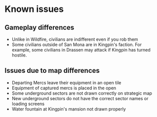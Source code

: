 # Known issues

## Gameplay differences

- Unlike in Wildfire, civilians are indifferent even if you rob them
- Some civilians outside of San Mona are in Kingpin's faction. For example,
  some civilians in Drassen may attack if Kingpin has turned hostile.

## Issues due to map differences

- Departing Mercs leave their equipment in an open tile
- Equipment of captured mercs is placed in the open
- Some underground sectors are not drawn correctly on strategic map
- New underground sectors do not have the correct sector names or loading screens
- Water fountain at Kingpin's mansion not drawn properly
